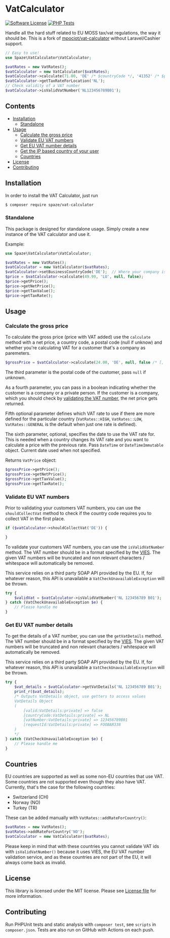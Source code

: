 VatCalculator
================

[![Software License](https://img.shields.io/github/license/spaze/vat-calculator)](LICENSE.md)
[![PHP Tests](https://github.com/spaze/vat-calculator/workflows/PHP%20Tests/badge.svg)](https://github.com/spaze/vat-calculator/actions?query=workflow%3A%22PHP+Tests%22)

Handle all the hard stuff related to EU MOSS tax/vat regulations, the way it should be. This is a fork of [mpociot/vat-calculator](https://github.com/mpociot/vat-calculator) without Laravel/Cashier support.

```php
// Easy to use!
use Spaze\VatCalculator\VatCalculator;

$vatRates = new VatRates();
$vatCalculator = new VatCalculator($vatRates);
$vatCalculator->calculate(71.00, 'DE' /* $countryCode */, '41352' /* $postalCode or null */,  true /* Whether the customer you're calculating the VAT for is a company */);
$vatCalculator->getTaxRateForLocation('NL');
// Check validity of a VAT number
$vatCalculator->isValidVatNumber('NL123456789B01');
```
## Contents

- [Installation](#installation)
	- [Standalone](#installation-standalone)
- [Usage](#usage)
	- [Calculate the gross price](#calculate-the-gross-price)
	- [Validate EU VAT numbers](#validate-eu-vat-numbers)
	- [Get EU VAT number details](#vat-number-details)
	- [Get the IP based country of your user](#get-ip-based-country)
	- [Countries](#countries)
- [License](#license)
- [Contributing](#contributing)

<a name="installation"></a>
## Installation

In order to install the VAT Calculator, just run

```bash
$ composer require spaze/vat-calculator
```

<a name="installation-standalone"></a>
### Standalone

This package is designed for standalone usage. Simply create a new instance of the VAT calculator and use it.

Example:

```php
use Spaze\VatCalculator\VatCalculator;

$vatRates = new VatRates();
$vatCalculator = new VatCalculator($vatRates);
$vatCalculator->setBusinessCountryCode('DE');  // Where your company is based in
$price = $vatCalculator->calculate(49.99, 'LU', null, false);
$price->getPrice();
$price->getNetPrice();
$price->getTaxValue();
$price->getTaxRate();
```

<a name="usage"></a>
## Usage
<a name="calculate-the-gross-price"></a>
### Calculate the gross price
To calculate the gross price (price with VAT added) use the `calculate` method with a net price, a country code, a postal code (null if unknow) and whether you're calculating VAT for a customer that's a company as paremeters.

```php
$grossPrice = $vatCalculator->calculate(24.00, 'DE', null, false /* [, $rateType [, $dateTime]] */);
```
The third parameter is the postal code of the customer, pass `null` if unknown.

As a fourth parameter, you can pass in a boolean indicating whether the customer is a company or a private person. If the customer is a company, which you should check by <a href="#validate-eu-vat-numbers">validating the VAT number</a>, the net price gets returned.

Fifth optional parameter defines which VAT rate to use if there are more defined for the particular country (`VatRates::HIGH`, `VatRates::LOW`, `VatRates::GENERAL` is the default when just one rate is defined).

The sixth parameter, optional, specifies the date to use the VAT rate for. This is needed when a country changes its VAT rate and you want to calculate a price with the previous rate. Pass `DateTime` or `DateTimeImmutable` object. Current date used when not specified.

Returns `VatPrice` object:
```php
$grossPrice->getPrice();
$grossPrice->getNetPrice();
$grossPrice->getTaxValue();
$grossPrice->getTaxRate();

```

<a name="validate-eu-vat-numbers"></a>
### Validate EU VAT numbers

Prior to validating your customers VAT numbers, you can use the `shouldCollectVat` method to check if the country code requires you to collect VAT
in the first place.

```php
if ($vatCalculator->shouldCollectVat('DE')) {

}
```

To validate your customers VAT numbers, you can use the `isValidVatNumber` method.
The VAT number should be in a format specified by the [VIES](http://ec.europa.eu/taxation_customs/vies/faqvies.do#item_11).
The given VAT numbers will be truncated and non relevant characters / whitespace will automatically be removed.

This service relies on a third party SOAP API provided by the EU. If, for whatever reason, this API is unavailable a `VatCheckUnavailableException` will be thrown.

```php
try {
	$validVat = $vatCalculator->isValidVatNumber('NL 123456789 B01');
} catch (VatCheckUnavailableException $e) {
	// Please handle me
}
```

<a name="vat-number-details"></a>
### Get EU VAT number details

To get the details of a VAT number, you can use the `getVatDetails` method.
The VAT number should be in a format specified by the [VIES](http://ec.europa.eu/taxation_customs/vies/faqvies.do#item_11).
The given VAT numbers will be truncated and non relevant characters / whitespace will automatically be removed.

This service relies on a third party SOAP API provided by the EU. If, for whatever reason, this API is unavailable a `VatCheckUnavailableException` will be thrown.

```php
try {
	$vat_details = $vatCalculator->getVatDetails('NL 123456789 B01');
	print_r($vat_details);
	/* Outputs VatDetails object, use getters to access values
	VatDetails Object
	(
		[valid:VatDetails:private] => false
		[countryCode:VatDetails:private] => NL
		[vatNumber:VatDetails:private] => 123456789B01
		[requestId:VatDetails:private] => FOOBAR338
	)
	*/
} catch (VatCheckUnavailableException $e) {
	// Please handle me
}
```

<a name="countries"></a>
## Countries

EU countries are supported as well as some non-EU countries that use VAT. Some countries are not supported even though they also have VAT. Currently, that's the case for the following countries:
- Switzerland (CH)
- Norway (NO)
- Turkey (TR)

These can be added manually with `VatRates::addRateForCountry()`:

```php
$vatRates = new VatRates();
$vatRates->addRateForCountry('NO');
$vatCalculator = new VatCalculator($vatRates);
```

Please keep in mind that with these countries you cannot validate VAT ids with `isValidVatNumber()` because it uses VIES, the EU VAT number validation service, and as these countries are not part of the EU, it will always come back as invalid.

<a name="license"></a>
## License
This library is licensed under the MIT license. Please see [License file](LICENSE.md) for more information.

<a name="contributing"></a>
## Contributing
Run PHPUnit tests and static analysis with `composer test`, see `scripts` in `composer.json`. Tests are also run on GitHub with Actions on each push.
